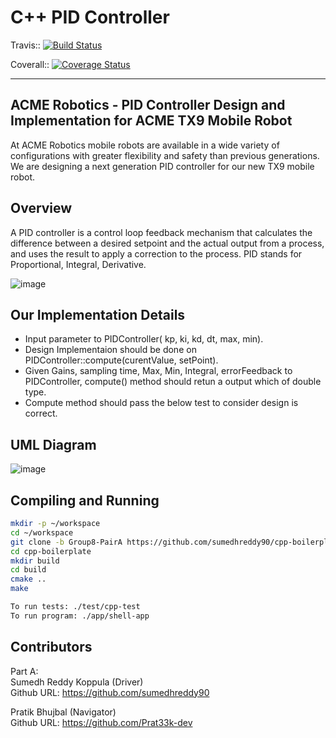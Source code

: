 # C++ PID Controller
Travis:: [![Build Status](https://app.travis-ci.com/sumedhreddy90/cpp-boilerplate.svg?branch=Group8-PairA)](https://app.travis-ci.com/sumedhreddy90/cpp-boilerplate)

Coverall:: [![Coverage Status](https://coveralls.io/repos/github/sumedhreddy90/cpp-boilerplate/badge.svg?branch=Group8-PairA)](https://coveralls.io/github/sumedhreddy90/cpp-boilerplate?branch=Group8-PairA)

---
## ACME Robotics - PID Controller Design and Implementation for ACME TX9 Mobile Robot

At ACME Robotics mobile robots are available in a wide variety of configurations with greater flexibility and safety than previous generations. We are designing a next generation PID controller for our new TX9 mobile robot.

## Overview
A PID controller is a control loop feedback mechanism that calculates the difference between a desired setpoint and the actual output from a process, and uses the result to apply a correction to the process. PID stands for Proportional, Integral, Derivative.

![image](https://user-images.githubusercontent.com/24978535/135656765-ca36cfe9-07fd-474a-9798-93efe46e4845.png)

## Our Implementation Details
- Input parameter to PIDController( kp, ki, kd, dt, max, min).
- Design Implementaion should be done on PIDController::compute(curentValue, setPoint).
- Given Gains, sampling time, Max, Min, Integral, errorFeedback to PIDController, compute() method should retun a output which of double type.
- Compute method should pass the below test to consider design is correct.
## UML Diagram

![image](https://user-images.githubusercontent.com/24978535/135701907-ead1b202-83d6-4bdb-909f-685462d6491e.png)

## Compiling and Running
``` bash
mkdir -p ~/workspace
cd ~/workspace
git clone -b Group8-PairA https://github.com/sumedhreddy90/cpp-boilerplate.git
cd cpp-boilerplate
mkdir build
cd build
cmake ..
make

To run tests: ./test/cpp-test
To run program: ./app/shell-app
```
## Contributors

Part A:  
Sumedh Reddy Koppula (Driver)   
Github URL: https://github.com/sumedhreddy90

Pratik Bhujbal (Navigator)  
Github URL: https://github.com/Prat33k-dev

